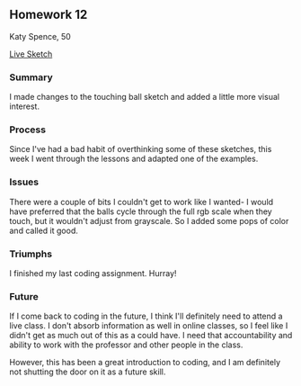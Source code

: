 ## Homework 12
Katy Spence, 50

[Live Sketch](https://katyspence.github.io/120-work/hw-12/)

### Summary
I made changes to the touching ball sketch and added a little more visual interest.

### Process
Since I've had a bad habit of overthinking some of these sketches, this week I went through the lessons and adapted one of the examples.

### Issues
There were a couple of bits I couldn't get to work like I wanted- I would have preferred that the balls cycle through the full rgb scale when they touch, but it wouldn't adjust from grayscale. So I added some pops of color and called it good.

### Triumphs
I finished my last coding assignment. Hurray!

### Future
If I come back to coding in the future, I think I'll definitely need to attend a live class. I don't absorb information as well in online classes, so I feel like I didn't get as much out of this as a could have. I need that accountability and ability to work with the professor and other people in the class.

However, this has been a great introduction to coding, and I am definitely not shutting the door on it as a future skill.
